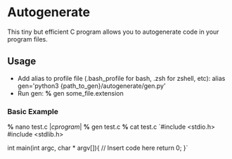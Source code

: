 # Autogenerate
This tiny but efficient C program allows you to autogenerate code in your program files. 

## Usage
- Add alias to profile file (.bash_profile for bash, .zsh for zshell, etc): alias gen='python3 {path_to_gen}/autogenerate/gen.py'
- Run gen: 
**%**  gen some_file.extension

### Basic Example
**%** nano test.c
$|c program|$
**%** gen test.c
**%** cat test.c
`#include <stdio.h>
#include <stdlib.h>

int main(int argc, char * argv[]){
	// Insert code here
	return 0;
}`

